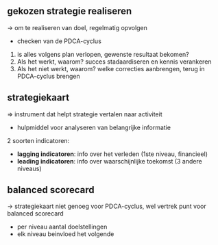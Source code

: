 ## gekozen strategie realiseren
-> om te realiseren van doel, regelmatig opvolgen
- checken van de PDCA-cyclus
1. is alles volgens plan verlopen, gewenste resultaat bekomen?
2. Als het werkt, waarom? succes stadaardiseren en kennis verankeren
3. Als het niet werkt, waarom? welke correcties aanbrengen, terug in PDCA-cyclus brengen
## strategiekaart
=> instrument dat helpt strategie vertalen naar activiteit
- hulpmiddel voor analyseren van belangrijke informatie

2 soorten indicatoren:
- __lagging indicatoren__: info over het verleden (1ste niveau, financieel)
- __leading indicatoren__: info over waarschijnlijke toekomst (3 andere niveaus)

## balanced scorecard
-> strategiekaart niet genoeg voor PDCA-cyclus, wel vertrek punt voor balanced scorecard
- per niveau aantal doelstellingen
- elk niveau beinvloed het volgende